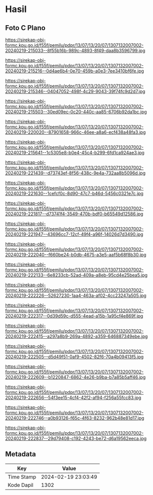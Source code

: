 # Hasil

## Foto C Plano

https://sirekap-obj-formc.kpu.go.id/f55f/pemilu/pdpr/13/07/13/20/07/1307132007002-20240219-215033--8f55b16b-989c-4893-8f49-daa8b3596799.jpg

https://sirekap-obj-formc.kpu.go.id/f55f/pemilu/pdpr/13/07/13/20/07/1307132007002-20240219-215216--0d4ae6b4-0e70-459b-a0e3-7ee3410bf6fe.jpg

https://sirekap-obj-formc.kpu.go.id/f55f/pemilu/pdpr/13/07/13/20/07/1307132007002-20240219-215346--04047052-498f-4c29-9043-39f74fc9d2d7.jpg

https://sirekap-obj-formc.kpu.go.id/f55f/pemilu/pdpr/13/07/13/20/07/1307132007002-20240219-215503--30ed09ec-0c20-440c-aa85-6706b92da1bc.jpg

https://sirekap-obj-formc.kpu.go.id/f55f/pemilu/pdpr/13/07/13/20/07/1307132007002-20240219-220020--87901658-966c-46ee-a8a6-ecf438a48fa3.jpg

https://sirekap-obj-formc.kpu.go.id/f55f/pemilu/pdpr/13/07/13/20/07/1307132007002-20240219-215641--1c5305e8-b0e4-45c4-b299-6fd1ca924ae3.jpg

https://sirekap-obj-formc.kpu.go.id/f55f/pemilu/pdpr/13/07/13/20/07/1307132007002-20240219-221439--d73743ef-8f56-438c-9e4a-732aa8b5096d.jpg

https://sirekap-obj-formc.kpu.go.id/f55f/pemilu/pdpr/13/07/13/20/07/1307132007002-20240219-221630--1cefcf0c-8d90-47c7-b46d-5456c0321e7c.jpg

https://sirekap-obj-formc.kpu.go.id/f55f/pemilu/pdpr/13/07/13/20/07/1307132007002-20240219-221817--d73741f4-3549-470b-bdf0-b65549d12586.jpg

https://sirekap-obj-formc.kpu.go.id/f55f/pemilu/pdpr/13/07/13/20/07/1307132007002-20240219-221947--43696cc7-12cf-49f4-a96f-14026d7d3490.jpg

https://sirekap-obj-formc.kpu.go.id/f55f/pemilu/pdpr/13/07/13/20/07/1307132007002-20240219-222040--f660be24-b0db-4675-a3e5-aaf5b68f8b30.jpg

https://sirekap-obj-formc.kpu.go.id/f55f/pemilu/pdpr/13/07/13/20/07/1307132007002-20240219-222133--6e8233cb-52ad-409a-a8eb-95cd4e25bea5.jpg

https://sirekap-obj-formc.kpu.go.id/f55f/pemilu/pdpr/13/07/13/20/07/1307132007002-20240219-222226--52627230-1aa4-463a-af02-4cc23247a505.jpg

https://sirekap-obj-formc.kpu.go.id/f55f/pemilu/pdpr/13/07/13/20/07/1307132007002-20240219-222317--0d39d59c-d555-4ead-a15b-1a95cf4e869f.jpg

https://sirekap-obj-formc.kpu.go.id/f55f/pemilu/pdpr/13/07/13/20/07/1307132007002-20240219-222415--a297a8b9-269a-4892-a359-646887349ebe.jpg

https://sirekap-obj-formc.kpu.go.id/f55f/pemilu/pdpr/13/07/13/20/07/1307132007002-20240219-222505--d5d49f51-0af9-4502-82f6-70a4b09413f5.jpg

https://sirekap-obj-formc.kpu.go.id/f55f/pemilu/pdpr/13/07/13/20/07/1307132007002-20240219-222609--b1220847-6862-4e26-b9ba-b7a85b5aff46.jpg

https://sirekap-obj-formc.kpu.go.id/f55f/pemilu/pdpr/13/07/13/20/07/1307132007002-20240219-222656--54f3ee15-4cf4-42f2-af94-f256a55fcc83.jpg

https://sirekap-obj-formc.kpu.go.id/f55f/pemilu/pdpr/13/07/13/20/07/1307132007002-20240219-222746--a0b93126-f65c-4f63-8232-962b48e81d17.jpg

https://sirekap-obj-formc.kpu.go.id/f55f/pemilu/pdpr/13/07/13/20/07/1307132007002-20240219-222837--29d79408-c192-4243-be72-d6a19562eeca.jpg


## Metadata

| Key        | Value               |
| ---------- | ------------------- |
| Time Stamp | 2024-02-19 23:03:49 |
| Kode Dapil | 1302                |



